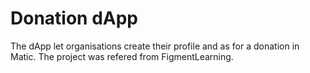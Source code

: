# Donation dApp

The dApp let organisations create their profile and as for a donation in Matic.
The project was refered from FigmentLearning. 
